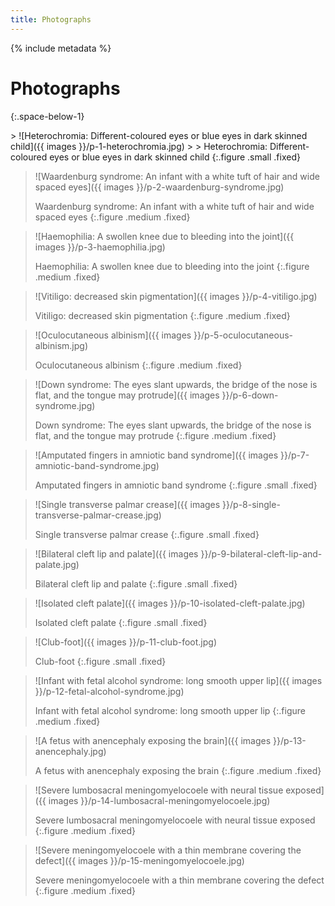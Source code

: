 ```yaml
---
title: Photographs
---
```


{% include metadata %}

# Photographs
{:.space-below-1}

<div class="figure-gallery" markdown="1">
> ![Heterochromia: Different-coloured eyes or blue eyes in dark skinned child]({{ images }}/p-1-heterochromia.jpg)
> 
> Heterochromia: Different-coloured eyes or blue eyes in dark skinned child
{:.figure .small .fixed}

> ![Waardenburg syndrome: An infant with a white tuft of hair and wide spaced eyes]({{ images }}/p-2-waardenburg-syndrome.jpg)
> 
> Waardenburg syndrome: An infant with a white tuft of hair and wide spaced eyes
{:.figure .medium .fixed}

> ![Haemophilia: A swollen knee due to bleeding into the joint]({{ images }}/p-3-haemophilia.jpg)
> 
> Haemophilia: A swollen knee due to bleeding into the joint
{:.figure .medium .fixed}

> ![Vitiligo: decreased skin pigmentation]({{ images }}/p-4-vitiligo.jpg)
> 
> Vitiligo: decreased skin pigmentation
{:.figure .medium .fixed}

> ![Oculocutaneous albinism]({{ images }}/p-5-oculocutaneous-albinism.jpg)
> 
> Oculocutaneous albinism
{:.figure .medium .fixed}

> ![Down syndrome: The eyes slant upwards, the bridge of the nose is flat, and the tongue may protrude]({{ images }}/p-6-down-syndrome.jpg)
> 
> Down syndrome: The eyes slant upwards, the bridge of the nose is flat, and the tongue may protrude
{:.figure .medium .fixed}

> ![Amputated fingers in amniotic band syndrome]({{ images }}/p-7-amniotic-band-syndrome.jpg)
> 
> Amputated fingers in amniotic band syndrome
{:.figure .small .fixed}

> ![Single transverse palmar crease]({{ images }}/p-8-single-transverse-palmar-crease.jpg)
> 
> Single transverse palmar crease
{:.figure .small .fixed}

> ![Bilateral cleft lip and palate]({{ images }}/p-9-bilateral-cleft-lip-and-palate.jpg)
> 
> Bilateral cleft lip and palate
{:.figure .small .fixed}

> ![Isolated cleft palate]({{ images }}/p-10-isolated-cleft-palate.jpg)
> 
> Isolated cleft palate
{:.figure .small .fixed}

> ![Club-foot]({{ images }}/p-11-club-foot.jpg)
> 
> Club-foot
{:.figure .small .fixed}

> ![Infant with fetal alcohol syndrome: long smooth upper lip]({{ images }}/p-12-fetal-alcohol-syndrome.jpg)
> 
> Infant with fetal alcohol syndrome: long smooth upper lip
{:.figure .medium .fixed}

> ![A fetus with anencephaly exposing the brain]({{ images }}/p-13-anencephaly.jpg)
> 
> A fetus with anencephaly exposing the brain
{:.figure .medium .fixed}

> ![Severe lumbosacral meningomyelocoele with neural tissue exposed]({{ images }}/p-14-lumbosacral-meningomyelocoele.jpg)
> 
> Severe lumbosacral meningomyelocoele with neural tissue exposed
{:.figure .medium .fixed}

> ![Severe meningomyelocoele with a thin membrane covering the defect]({{ images }}/p-15-meningomyelocoele.jpg)
> 
> Severe meningomyelocoele with a thin membrane covering the defect
{:.figure .medium .fixed}
</div>
